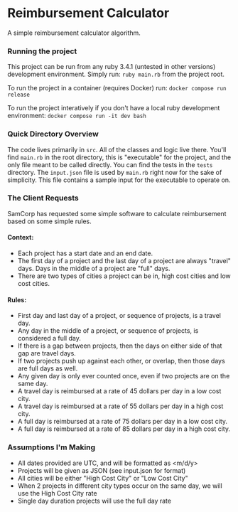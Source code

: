 # Reimbursement Calculator

A simple reimbursement calculator algorithm.

### Running the project
This project can be run from any ruby 3.4.1 (untested in other versions) development environment. Simply run:
`ruby main.rb`
from the project root.

To run the project in a container (requires Docker) run:
`docker compose run release`

To run the project interatively if you don't have a local ruby development environment:
`docker compose run -it dev bash`

### Quick Directory Overview
The code lives primarily in `src`. All of the classes and logic live there.
You'll find `main.rb` in the root directory, this is "executable" for the project, and the only file meant to be called directly.
You can find the tests in the `tests` directory.
The `input.json` file is used by `main.rb` right now for the sake of simplicity. This file contains a sample input for the executable to operate on.

### The Client Requests

SamCorp has requested some simple software to calculate reimbursement based on some simple rules.

#### Context:
- Each project has a start date and an end date.
- The first day of a project and the last day of a project are always "travel" days. Days in the middle of a project are "full" days.
- There are two types of cities a project can be in, high cost cities and low cost cities.

#### Rules:
- First day and last day of a project, or sequence of projects, is a travel day.
- Any day in the middle of a project, or sequence of projects, is considered a full day.
- If there is a gap between projects, then the days on either side of that gap are travel days.
- If two projects push up against each other, or overlap, then those days are full days as well.
- Any given day is only ever counted once, even if two projects are on the same day.
- A travel day is reimbursed at a rate of 45 dollars per day in a low cost city.
- A travel day is reimbursed at a rate of 55 dollars per day in a high cost city.
- A full day is reimbursed at a rate of 75 dollars per day in a low cost city.
- A full day is reimbursed at a rate of 85 dollars per day in a high cost city.

### Assumptions I'm Making
- All dates provided are UTC, and will be formatted as <m/d/y>
- Projects will be given as JSON (see input.json for format)
- All cities will be either "High Cost City" or "Low Cost City"
- When 2 projects in different city types occur on the same day, we will use the High Cost City rate
- Single day duration projects will use the full day rate
